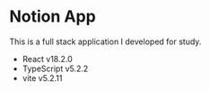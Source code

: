 # Notion App

This is a full stack application I developed for study.

- React v18.2.0
- TypeScript v5.2.2
- vite v5.2.11
